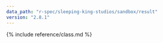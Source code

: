 ```yaml
---
data_path: "r-spec/sleeping-king-studios/sandbox/result"
version: "2.8.1"
---
```


{% include reference/class.md %}
